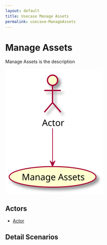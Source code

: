 ```yaml
---
layout: default
title: Usecase Manage Assets
permalink: usecase-ManageAssets
---
```


# Manage Assets

Manage Assets is the description

![Activities Diagram](./activities.svg)

## Actors

* [Actor](actor-actor)


## Detail Scenarios


  

